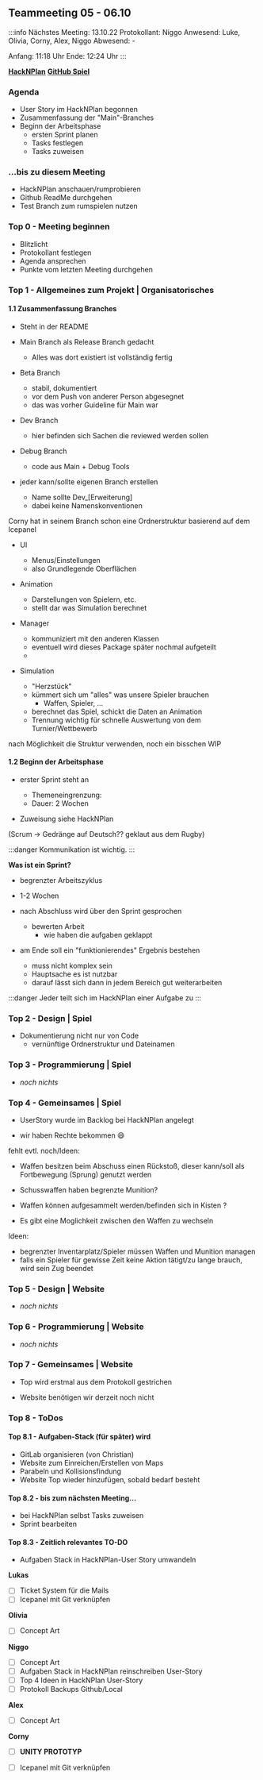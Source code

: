 Teammeeting 05 - 06.10
--
:::info 
Nächstes Meeting: 13.10.22
Protokollant: Niggo
Anwesend: Luke, Olivia, Corny, Alex, Niggo
Abwesend: -

Anfang: 11:18 Uhr
Ende: 12:24 Uhr
::: 

[**HackNPlan**](https://app.hacknplan.com/p/173169/kanban?categoryId=-1&boardId=0)
[**GitHub Spiel**](https://github.com/AdmiralLuke/G.A.T.S)

### Agenda

- User Story im HackNPlan begonnen
- Zusammenfassung der "Main"-Branches
- Beginn der Arbeitsphase
    - ersten Sprint planen
    - Tasks festlegen
    - Tasks zuweisen

### ...bis zu diesem Meeting


- HackNPlan anschauen/rumprobieren
- Github ReadMe durchgehen
- Test Branch zum rumspielen nutzen


### Top 0 - Meeting beginnen

* Blitzlicht
* Protokollant festlegen
* Agenda ansprechen
* Punkte vom letzten Meeting durchgehen


### Top 1 - Allgemeines zum Projekt | Organisatorisches

#### 1.1 Zusammenfassung Branches
- Steht in der README

- Main Branch als Release Branch gedacht
    - Alles was dort existiert ist vollständig fertig

- Beta Branch 
    - stabil, dokumentiert
    - vor dem Push von anderer Person abgesegnet
    - das was vorher Guideline für Main war

- Dev Branch
    - hier befinden sich Sachen die reviewed werden sollen

- Debug Branch
    - code aus Main + Debug Tools


- jeder kann/sollte eigenen Branch erstellen
    - Name sollte Dev_[Erweiterung]
    - dabei keine Namenskonventionen


Corny hat in seinem Branch schon eine Ordnerstruktur basierend auf dem Icepanel

- UI
    - Menus/Einstellungen
    - also Grundlegende Oberflächen
    
    
- Animation
    - Darstellungen von Spielern, etc.
    - stellt dar was Simulation berechnet

- Manager
    - kommuniziert mit den anderen Klassen
    - eventuell wird dieses Package später nochmal aufgeteilt
    -
    
- Simulation
    - "Herzstück"
    - kümmert sich um "alles" was unsere Spieler brauchen 
        - Waffen, Spieler, ...
    - berechnet das Spiel, schickt die Daten an Animation
    - Trennung wichtig für schnelle Auswertung von dem Turnier/Wettbewerb


nach Möglichkeit die Struktur verwenden, noch ein bisschen WIP
#### 1.2 Beginn der Arbeitsphase
- erster Sprint steht an
    - Themeneingrenzung:
    - Dauer: 2 Wochen
    
- Zuweisung siehe HackNPlan

(Scrum -> Gedränge auf Deutsch??
geklaut aus dem Rugby)

:::danger
Kommunikation ist wichtig.
:::

**Was ist ein Sprint?**

- begrenzter Arbeitszyklus
- 1-2 Wochen

- nach Abschluss wird über den Sprint gesprochen
    - bewerten Arbeit
        - wie haben die aufgaben geklappt
- am Ende soll ein "funktionierendes" Ergebnis bestehen
    - muss nicht komplex sein
    - Hauptsache es ist nutzbar
    - darauf lässt sich dann in jedem Bereich gut weiterarbeiten 
   
   
:::danger 
Jeder teilt sich im HackNPlan einer Aufgabe zu
:::
### Top 2 - Design | Spiel

- Dokumentierung nicht nur von Code
    - vernünftige Ordnerstruktur und Dateinamen


### Top 3 - Programmierung | Spiel

- *noch nichts*

### Top 4 - Gemeinsames | Spiel

- UserStory wurde im Backlog bei HackNPlan angelegt

- wir haben Rechte bekommen :smile: 


fehlt evtl. noch/Ideen:

- Waffen besitzen beim Abschuss einen Rückstoß, dieser kann/soll als Fortbewegung (Sprung) genutzt werden 

- Schusswaffen haben begrenzte Munition?
- Waffen können aufgesammelt werden/befinden sich in Kisten ?
- Es gibt eine Moglichkeit zwischen den Waffen zu wechseln

Ideen:
- begrenzter Inventarplatz/Spieler müssen Waffen und Munition managen
- falls ein Spieler für gewisse Zeit keine Aktion tätigt/zu lange brauch, wird sein  Zug beendet

### Top 5 - Design | Website

- *noch nichts*

### Top 6 - Programmierung | Website

- *noch nichts*

### Top 7 - Gemeinsames | Website

- Top wird erstmal aus dem Protokoll gestrichen

- Website benötigen wir derzeit noch nicht


### Top 8 - ToDos
#### Top 8.1 - Aufgaben-Stack (für später) wird

- GitLab organisieren (von Christian)
- Website zum Einreichen/Erstellen von Maps
- Parabeln und Kollisionsfindung
- Website Top wieder hinzufügen, sobald bedarf besteht


#### Top 8.2 - bis zum nächsten Meeting...

- bei HackNPlan selbst Tasks zuweisen
- Sprint bearbeiten


#### Top 8.3 - Zeitlich relevantes TO-DO

- Aufgaben Stack in HackNPlan-User Story umwandeln


**Lukas**

- [ ] Ticket System für die Mails
- [ ] Icepanel mit Git verknüpfen

**Olivia**
- [ ] Concept Art

**Niggo**
- [ ] Concept Art
- [ ] Aufgaben Stack in HackNPlan reinschreiben User-Story
- [ ] Top 4 Ideen in HackNPlan User-Story
- [ ] Protokoll Backups Github/Local

**Alex**
- [ ] Concept Art

**Corny**

- [ ] **UNITY PROTOTYP**

- [ ] Icepanel mit Git verknüpfen


